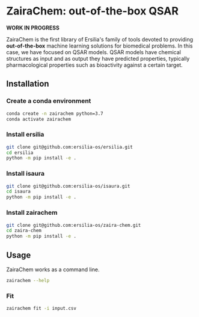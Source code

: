 # ZairaChem: out-of-the-box QSAR

**WORK IN PROGRESS**

ZairaChem is the first library of Ersilia's family of tools devoted to providing **out-of-the-box** machine learning solutions for biomedical problems. In this case, we have focused on QSAR models. QSAR models have chemical structures as input and as output they have predicted properties, typically pharmacological properties such as bioactivity against a certain target.

## Installation

### Create a conda environment

```bash
conda create -n zairachem python=3.7
conda activate zairachem
```

### Install ersilia

```bash
git clone git@github.com:ersilia-os/ersilia.git
cd ersilia
python -m pip install -e .
```

### Install isaura

```bash
git clone git@github.com:ersilia-os/isaura.git
cd isaura
python -m pip install -e .
```

### Install zairachem

```bash
git clone git@github.com:ersilia-os/zaira-chem.git
cd zaira-chem
python -m pip install -e .
```

## Usage

ZairaChem works as a command line.

```bash
zairachem --help
```

### Fit

```bash
zairachem fit -i input.csv
```
